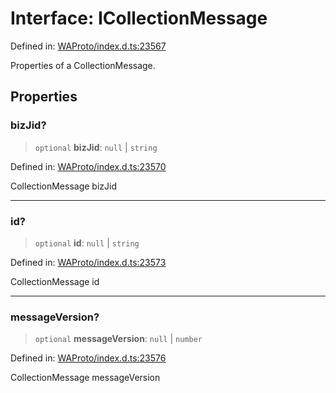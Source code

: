 # Interface: ICollectionMessage

Defined in: [WAProto/index.d.ts:23567](https://github.com/Fokusdotid/Baileys/blob/a954da2ee3c892812cf9528a5a214092693c872f/WAProto/index.d.ts#L23567)

Properties of a CollectionMessage.

## Properties

### bizJid?

> `optional` **bizJid**: `null` \| `string`

Defined in: [WAProto/index.d.ts:23570](https://github.com/Fokusdotid/Baileys/blob/a954da2ee3c892812cf9528a5a214092693c872f/WAProto/index.d.ts#L23570)

CollectionMessage bizJid

***

### id?

> `optional` **id**: `null` \| `string`

Defined in: [WAProto/index.d.ts:23573](https://github.com/Fokusdotid/Baileys/blob/a954da2ee3c892812cf9528a5a214092693c872f/WAProto/index.d.ts#L23573)

CollectionMessage id

***

### messageVersion?

> `optional` **messageVersion**: `null` \| `number`

Defined in: [WAProto/index.d.ts:23576](https://github.com/Fokusdotid/Baileys/blob/a954da2ee3c892812cf9528a5a214092693c872f/WAProto/index.d.ts#L23576)

CollectionMessage messageVersion

